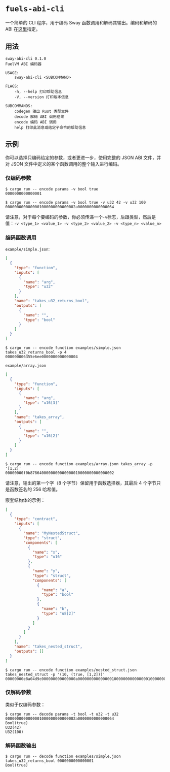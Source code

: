 # `fuels-abi-cli`

一个简单的 CLI 程序，用于编码 Sway 函数调用和解码其输出。编码和解码的 ABI 在[这里](https://specs.fuel.network/master/abi/index.html)指定。

## 用法

```plaintext
sway-abi-cli 0.1.0
FuelVM ABI 编码器

USAGE:
    sway-abi-cli <SUBCOMMAND>

FLAGS:
    -h, --help 打印帮助信息
    -V, --version 打印版本信息

SUBCOMMANDS:
    codegen 输出 Rust 类型文件
    decode 解码 ABI 调用结果
    encode 编码 ABI 调用
    help 打印此消息或给定子命令的帮助信息
```

## 示例

你可以选择只编码给定的参数，或者更进一步，使用完整的 JSON ABI 文件，并对 JSON 文件中定义的某个函数调用的整个输入进行编码。

### 仅编码参数

```console
$ cargo run -- encode params -v bool true
0000000000000001
```

```console
$ cargo run -- encode params -v bool true -v u32 42 -v u32 100
0000000000000001000000000000002a0000000000000064
```

请注意，对于每个要编码的参数，你必须传递一个`-v`标志，后跟类型，然后是值：`-v <type_1> <value_1> -v <type_2> <value_2> -v <type_n> <value_n>`

### 编码函数调用

`example/simple.json`:

```json
[
  {
    "type": "function",
    "inputs": [
      {
        "name": "arg",
        "type": "u32"
      }
    ],
    "name": "takes_u32_returns_bool",
    "outputs": [
      {
        "name": "",
        "type": "bool"
      }
    ]
  }
]
```

```console
$ cargo run -- encode function examples/simple.json takes_u32_returns_bool -p 4
000000006355e6ee0000000000000004
```

`example/array.json`

```json
[
  {
    "type": "function",
    "inputs": [
      {
        "name": "arg",
        "type": "u16[3]"
      }
    ],
    "name": "takes_array",
    "outputs": [
      {
        "name": "",
        "type": "u16[2]"
      }
    ]
  }
]
```

```console
$ cargo run -- encode function examples/array.json takes_array -p '[1,2]'
00000000f0b8786400000000000000010000000000000002
```

请注意，输出的第一个字（8 个字节）保留用于函数选择器，其最后 4 个字节只是函数签名的 256 哈希值。

嵌套结构体的示例：

```json
[
  {
    "type": "contract",
    "inputs": [
      {
        "name": "MyNestedStruct",
        "type": "struct",
        "components": [
          {
            "name": "x",
            "type": "u16"
          },
          {
            "name": "y",
            "type": "struct",
            "components": [
              {
                "name": "a",
                "type": "bool"
              },
              {
                "name": "b",
                "type": "u8[2]"
              }
            ]
          }
        ]
      }
    ],
    "name": "takes_nested_struct",
    "outputs": []
  }
]
```

```console
$ cargo run -- encode function examples/nested_struct.json takes_nested_struct -p '(10, (true, [1,2]))'
00000000e8a04d9c000000000000000a000000000000000100000000000000010000000000000002
```

### 仅解码参数

类似于仅编码参数：

```console
$ cargo run -- decode params -t bool -t u32 -t u32 0000000000000001000000000000002a0000000000000064
Bool(true)
U32(42)
U32(100)
```

### 解码函数输出

```console
$ cargo run -- decode function examples/simple.json takes_u32_returns_bool 0000000000000001
Bool(true)
```
